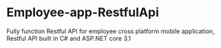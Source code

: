 # Employee-app-RestfulApi
Fully function Restful API for employee cross platform mobile application, Restful API built in C# and ASP.NET core 3.1
